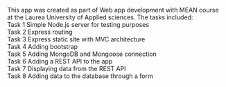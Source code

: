 This app was created as part of Web app development with MEAN course at the Laurea University of Applied sciences. The tasks included:
</br>
Task 1 Simple Node.js server for testing purposes </br>
Task 2 Express routing </br>
Task 3 Express static site with MVC architecture </br>
Task 4 Adding bootstrap </br>
Task 5 Adding MongoDB and Mongoose connection </br>
Task 6 Adding a REST API to the app </br>
Task 7 Displaying data from the REST API </br>
Task 8 Adding data to the database through a form

